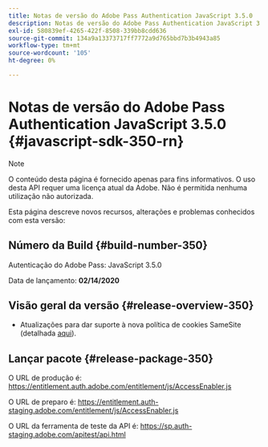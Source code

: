 ```yaml
---
title: Notas de versão do Adobe Pass Authentication JavaScript 3.5.0
description: Notas de versão do Adobe Pass Authentication JavaScript 3.5.0
exl-id: 580839ef-4265-422f-8508-339bb8cdd636
source-git-commit: 134a9a13373717ff7772a9d765bbd7b3b4943a85
workflow-type: tm+mt
source-wordcount: '105'
ht-degree: 0%

---
```


# Notas de versão do Adobe Pass Authentication JavaScript 3.5.0 {#javascript-sdk-350-rn}

>[!NOTE]
>
>O conteúdo desta página é fornecido apenas para fins informativos. O uso desta API requer uma licença atual da Adobe. Não é permitida nenhuma utilização não autorizada.

Esta página descreve novos recursos, alterações e problemas conhecidos com esta versão:

## Número da Build {#build-number-350}

Autenticação do Adobe Pass: JavaScript 3.5.0

Data de lançamento: **02/14/2020**

## Visão geral da versão {#release-overview-350}

* Atualizações para dar suporte à nova política de cookies SameSite (detalhada [aqui](https://datatracker.ietf.org/doc/html/draft-ietf-httpbis-cookie-same-site-00)).

## Lançar pacote {#release-package-350}

O URL de produção é: https://entitlement.auth.adobe.com/entitlement/js/AccessEnabler.js

O URL de preparo é: https://entitlement.auth-staging.adobe.com/entitlement/js/AccessEnabler.js

O URL da ferramenta de teste da API é: https://sp.auth-staging.adobe.com/apitest/api.html

